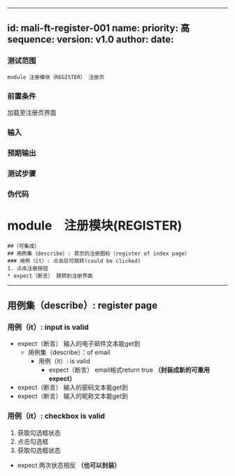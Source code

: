 --------
id: mali-ft-register-001
name: 
priority: 高
sequence: 
version: v1.0
author: 
date: 
--------
### 测试范围
    module 注册模块（REGISTER） 注册页

### 前置条件
  加载至注册页界面
### 输入

### 预期输出

### 测试步骤




### 伪代码

# module　注册模块(REGISTER)

```
##（可集成）
## 用例集（describe）: 首页的注册图标（register of index page）
### 用例（it）: 点击后可跳转(could be clicked)
1. 点击注册按钮
* expect（断言） 跳转到注册界面 
```
***
## 用例集（describe）: register page
### 用例（it）: input is valid
* expect（断言） 输入的电子邮件文本能get到
  * 用例集（describe）：of email
    * 用例（it）: is valid
         *  expect（断言） email格式return true
         **（封装成新的可重用expect）**
* expect（断言） 输入的密码文本能get到
* expect（断言） 输入的昵称文本能get到
### 用例（it）: checkbox is valid
1. 获取勾选框状态
2. 点击勾选框
3. 获取勾选框状态
* expect 两次状态相反
**（也可以封装）** 